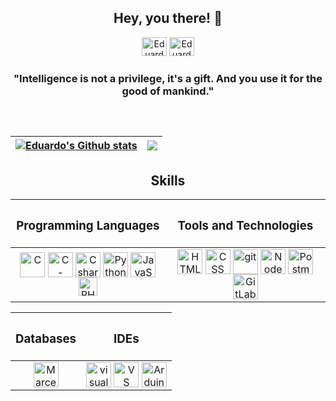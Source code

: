 <h2 align="center">Hey, you there! 👋</h3>


<div  style="display: inline_block" align="center">  
  <a href="mailto:eduardobarrospro@gmail.com"><img alt="Eduardo-gmail" height="30" width="40" src="https://cdn.jsdelivr.net/gh/devicons/devicon/icons/google/google-original.svg" title="Google"/></a>
  <a href="https://www.linkedin.com/in/eduardogtbarros/" target="_blank"><img alt="Eduardo-linkedin" height="30" width="40" src="https://cdn.jsdelivr.net/gh/devicons/devicon/icons/linkedin/linkedin-original.svg" target="_blank" title="LinkedIn"/></a>  
</div>

<h3 align="center">"Intelligence is not a privilege, it's a gift. And you use it for the good of mankind."</h3> 

##
<br>

<a href="https://github.com/eduardogtbarros/github-readme-stats"><img align="center" src="https://github-readme-stats.vercel.app/api?username=eduardogtbarros&show_icons=true&include_all_commits=true&theme=vision-friendly-dark&hide_border=true" alt="Eduardo's Github stats" /></a> | <a href="https://github.com/eduardogtbarros/github-readme-stats"><img align="center" src="https://github-readme-stats.vercel.app/api/top-langs/?username=eduardogtbarros&layout=compact&theme=vision-friendly-dark&hide_border=true" /></a> |
| ------------- | ------------- |

##

<h2 align="center">Skills</h2>


<div align="center">

| <h3 align="center">Programming Languages</h3> | <h3 align="center">Tools and Technologies</h3> |
|:--------------------------------------------:|:----------------------------------------------:|
| <img align="center" alt="C" height="40" width="40" src="https://cdn.jsdelivr.net/gh/devicons/devicon/icons/c/c-original.svg" title="C"/> <img align="center" alt="C-plus-plus" height="40" width="40" src="https://cdn.jsdelivr.net/gh/devicons/devicon/icons/cplusplus/cplusplus-original.svg" title="C++"/> <img align="center" alt="Csharp" height="40" width="40" src="https://cdn.jsdelivr.net/gh/devicons/devicon/icons/csharp/csharp-original.svg" title="C#"/> <img align="center" alt="Python" height="40" width="40" src="https://cdn.jsdelivr.net/gh/devicons/devicon/icons/python/python-original.svg" title="Python"/> <img align="center" alt="JavaScript" height="40" width="40" src="https://cdn.jsdelivr.net/gh/devicons/devicon/icons/javascript/javascript-original.svg" title="JavaScript"/> <img align="center" alt="PHP" alt="PHP" height="30" width="30" src="https://cdn.jsdelivr.net/gh/devicons/devicon/icons/php/php-original.svg" title="PHP"/> | <img align="center" alt="HTML" height="40" width="40" src="https://cdn.jsdelivr.net/gh/devicons/devicon/icons/html5/html5-original.svg" title="HTML"/> <img align="center" alt="CSS" height="40" width="40" src="https://cdn.jsdelivr.net/gh/devicons/devicon/icons/css3/css3-original.svg" title="CSS" /> <img align="center" alt="git" height="40" width="40" src="https://cdn.jsdelivr.net/gh/devicons/devicon/icons/git/git-original.svg" title="Git"/> <img align="center" alt="NodeJS" height="40" width="40" src="https://cdn.jsdelivr.net/gh/devicons/devicon/icons/nodejs/nodejs-original.svg" title="NodeJS"/> <img align="center" alt="Postman" heigh="40" width="40" src="https://cdn.jsdelivr.net/gh/devicons/devicon/icons/postman/postman-original.svg"  title="Postman"/> <img align="center" alt="GitLab" heigh="40" width="40" src="https://skillicons.dev/icons?i=gitlab"  title="GitLab"/> |

| <h3 align="center">Databases</h3> | <h3 align="center">IDEs</h3> |
|:----------------------------------:|:--------------------------:|
| <img align="center" alt="Marcela-mysql" height="40" width="40" src="https://cdn.jsdelivr.net/gh/devicons/devicon/icons/mysql/mysql-original.svg" title="MySQL"/> | <img align="center" alt="visual-studio" height="40" width="40" src="https://cdn.jsdelivr.net/gh/devicons/devicon/icons/visualstudio/visualstudio-plain.svg" title="Visual Studio"/> <img align="center" alt="VS Code" height="40" width="40" src="https://cdn.jsdelivr.net/gh/devicons/devicon/icons/vscode/vscode-original.svg" title="VS Code" /> <img align="center" alt="Arduino" height="40" width="40" src="https://cdn.jsdelivr.net/gh/devicons/devicon/icons/arduino/arduino-original.svg" title="Arduino"/> |

</div>
